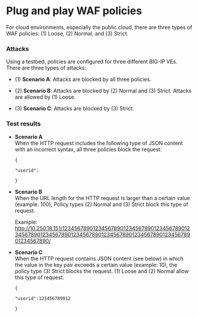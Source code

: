 #  Plug and play WAF policies

For cloud environments, especially the public cloud, there are three types of WAF policies: 
(1) Loose, (2) Normal, and (3) Strict.


### **Attacks**
Using a testbed, policies are configured for three different BIG-IP VEs. There are three types of attacks:

- (1) **Scenario A**: Attacks are blocked by all three policies.

- (2) **Scenario B**: Attacks are blocked by (2) Normal and (3) Strict. Attacks are allowed by (1) Loose.

- (3) **Scenario C**: Attacks are blocked by (3) Strict.


### **Test results**


- **Scenario A**
<br>When the HTTP request includes the following type of JSON content with an incorrect syntax, all three policies block the request:

  ```
  {

  "userid":

  }
  ```


- **Scenario B**
  <br>When the URL length for the HTTP request is larger than a certain value (example: 100), Policy types (2) Normal and (3) Strict block this type of request.

  Example: http://10.250.18.151/12345678901234567890123456789012345678901234567890123456789012345678901234567890123456789012345678901234567890/

- **Scenario C**
<br>When the HTTP request contains JSON content (see below) in which the value in the key pair exceeds a certain value (example: 10), the policy type (3) Strict blocks the request. (1) Loose and (2) Normal allow this type of request.

  ```
  {
  
  "userid":123456789012
  
  }
  ```


